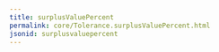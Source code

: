 ```yaml
---
title: surplusValuePercent
permalink: core/Tolerance.surplusValuePercent.html
jsonid: surplusvaluepercent
---
```

